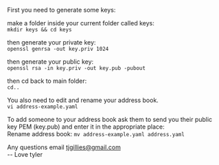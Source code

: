 First you need to generate some keys:

make a folder inside your current folder called keys:  
`mkdir keys && cd keys`

then generate your private key:  
`openssl genrsa -out key.priv 1024`

then generate your public key:  
`openssl rsa -in key.priv -out key.pub -pubout`

then cd back to main folder:  
`cd..`

You also need to edit and rename your address book.  
`vi address-example.yaml`

To add someone to your address book ask them to send you their public key PEM (key.pub) and enter it in the appropriate place:  
Rename address book: `mv address-example.yaml address.yaml`


Any questions email [tjgillies@gmail.com](mailto://tjgillies@gmail.com)  
-- Love tyler